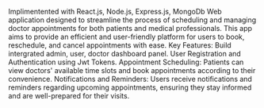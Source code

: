 Implimentented with React.js, Node.js, Express.js, MongoDb
Web application designed to streamline the process of scheduling and managing doctor appointments for both patients and
medical professionals. This app aims to provide an efficient and user-friendly platform for users to book, reschedule, and
cancel appointments with ease.
Key Features:
Build intergrated admin, user, doctor dashboard panel.
User Registration and Authentication using Jwt Tokens.
Appointment Scheduling: Patients can view doctors' available time slots and book appointments according to their
convenience.
Notifications and Reminders: Users receive notifications and reminders regarding upcoming appointments, ensuring they
stay informed and are well-prepared for their visits.
